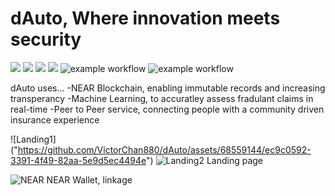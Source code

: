 # dAuto, Where innovation meets security

[![](https://img.shields.io/badge/⋈%20Examples-Basics-green)](https://docs.near.org/tutorials/welcome)
[![](https://img.shields.io/badge/Contract-JS-yellow)](contract-ts)
[![](https://img.shields.io/badge/Contract-Rust-red)](contract-rs)
[![](https://img.shields.io/badge/Frontend-JS-yellow)](frontend)
![example workflow](https://github.com/near-examples/guest-book-examples/actions/workflows/tests-ts.yml/badge.svg)
![example workflow](https://github.com/near-examples/guest-book-examples/actions/workflows/tests-rs.yml/badge.svg)

dAuto uses...
-NEAR Blockchain, enabling immutable records and increasing transperancy
-Machine Learning, to accuratley assess fradulant claims in real-time
-Peer to Peer service, connecting people with a community driven insurance experience

![Landing1] ("https://github.com/VictorChan880/dAuto/assets/68559144/ec9c0592-3391-4f49-82aa-5e9d5ec4494e")
![Landing2]("https://github.com/VictorChan880/dAuto/assets/68559144/cc48a602-ebee-4af2-8043-b87a68547fd0")
Landing page

![NEAR]("https://github.com/VictorChan880/dAuto/assets/68559144/963ca740-9bb4-4fe1-946d-a298880d475d")
NEAR Wallet, linkage
